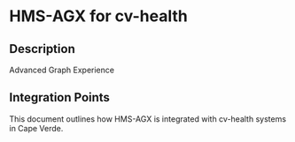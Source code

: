 # HMS-AGX for cv-health

## Description

Advanced Graph Experience

## Integration Points

This document outlines how HMS-AGX is integrated with cv-health systems in Cape Verde.
